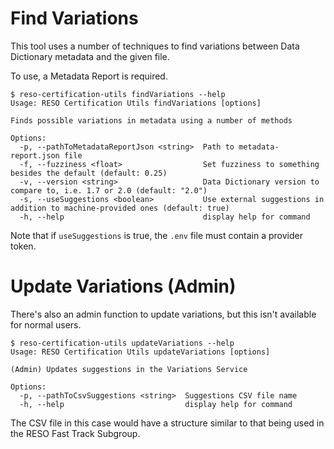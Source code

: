 # Find Variations
This tool uses a number of techniques to find variations between Data Dictionary metadata and the given file. 

To use, a Metadata Report is required. 

```
$ reso-certification-utils findVariations --help
Usage: RESO Certification Utils findVariations [options]

Finds possible variations in metadata using a number of methods

Options:
  -p, --pathToMetadataReportJson <string>  Path to metadata-report.json file
  -f, --fuzziness <float>                  Set fuzziness to something besides the default (default: 0.25)
  -v, --version <string>                   Data Dictionary version to compare to, i.e. 1.7 or 2.0 (default: "2.0")
  -s, --useSuggestions <boolean>           Use external suggestions in addition to machine-provided ones (default: true)
  -h, --help                               display help for command
```

Note that if `useSuggestions` is true, the `.env` file must contain a provider token.

# Update Variations (Admin)
There's also an admin function to update variations, but this isn't available for normal users. 

```
$ reso-certification-utils updateVariations --help
Usage: RESO Certification Utils updateVariations [options]

(Admin) Updates suggestions in the Variations Service

Options:
  -p, --pathToCsvSuggestions <string>  Suggestions CSV file name
  -h, --help                           display help for command
```

The CSV file in this case would have a structure similar to that being used in the RESO Fast Track Subgroup. 